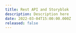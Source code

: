 ```yaml
---
title: Rest API and Storyblok
description: Description here
date: 2022-03-04T15:00:00.000Z
released: false
---
```

